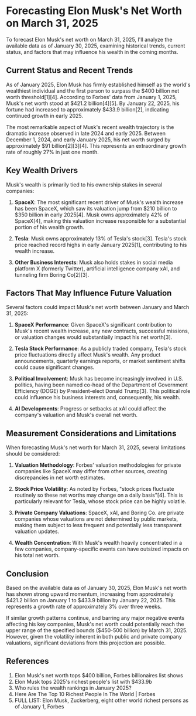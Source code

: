 # Forecasting Elon Musk's Net Worth on March 31, 2025

To forecast Elon Musk's net worth on March 31, 2025, I'll analyze the available data as of January 30, 2025, examining historical trends, current status, and factors that may influence his wealth in the coming months.

## Current Status and Recent Trends

As of January 2025, Elon Musk has firmly established himself as the world's wealthiest individual and the first person to surpass the $400 billion net worth threshold[1][4]. According to Forbes' data from January 1, 2025, Musk's net worth stood at $421.2 billion[4][5]. By January 22, 2025, his fortune had increased to approximately $433.9 billion[2], indicating continued growth in early 2025.

The most remarkable aspect of Musk's recent wealth trajectory is the dramatic increase observed in late 2024 and early 2025. Between December 1, 2024, and early January 2025, his net worth surged by approximately $91 billion[2][3][4]. This represents an extraordinary growth rate of roughly 27% in just one month.

## Key Wealth Drivers

Musk's wealth is primarily tied to his ownership stakes in several companies:

1. **SpaceX**: The most significant recent driver of Musk's wealth increase has been SpaceX, which saw its valuation jump from $210 billion to $350 billion in early 2025[4]. Musk owns approximately 42% of SpaceX[4], making this valuation increase responsible for a substantial portion of his wealth growth.

2. **Tesla**: Musk owns approximately 13% of Tesla's stock[3]. Tesla's stock price reached record highs in early January 2025[1], contributing to his wealth increase.

3. **Other Business Interests**: Musk also holds stakes in social media platform X (formerly Twitter), artificial intelligence company xAI, and tunneling firm Boring Co[2][3].

## Factors That May Influence Future Valuation

Several factors could impact Musk's net worth between January and March 31, 2025:

1. **SpaceX Performance**: Given SpaceX's significant contribution to Musk's recent wealth increase, any new contracts, successful missions, or valuation changes would substantially impact his net worth[3].

2. **Tesla Stock Performance**: As a publicly traded company, Tesla's stock price fluctuations directly affect Musk's wealth. Any product announcements, quarterly earnings reports, or market sentiment shifts could cause significant changes.

3. **Political Involvement**: Musk has become increasingly involved in U.S. politics, having been named co-head of the Department of Government Efficiency (DOGE) by President-elect Donald Trump[3]. This political role could influence his business interests and, consequently, his wealth.

4. **AI Developments**: Progress or setbacks at xAI could affect the company's valuation and Musk's overall net worth.

## Measurement Considerations and Limitations

When forecasting Musk's net worth for March 31, 2025, several limitations should be considered:

1. **Valuation Methodology**: Forbes' valuation methodologies for private companies like SpaceX may differ from other sources, creating discrepancies in net worth estimates.

2. **Stock Price Volatility**: As noted by Forbes, "stock prices fluctuate routinely so these net worths may change on a daily basis"[4]. This is particularly relevant for Tesla, whose stock price can be highly volatile.

3. **Private Company Valuations**: SpaceX, xAI, and Boring Co. are private companies whose valuations are not determined by public markets, making them subject to less frequent and potentially less transparent valuation updates.

4. **Wealth Concentration**: With Musk's wealth heavily concentrated in a few companies, company-specific events can have outsized impacts on his total net worth.

## Conclusion

Based on the available data as of January 30, 2025, Elon Musk's net worth has shown strong upward momentum, increasing from approximately $421.2 billion on January 1 to $433.9 billion by January 22, 2025. This represents a growth rate of approximately 3% over three weeks.

If similar growth patterns continue, and barring any major negative events affecting his key companies, Musk's net worth could potentially reach the upper range of the specified bounds ($450-500 billion) by March 31, 2025. However, given the volatility inherent in both public and private company valuations, significant deviations from this projection are possible.

## References

1. Elon Musk's net worth tops $400 billion, Forbes billionaires list shows
2. Elon Musk tops 2025's richest people's list with $433.9b
3. Who rules the wealth rankings in January 2025?
4. Here Are The Top 10 Richest People In The World | Forbes
5. FULL LIST: Elon Musk, Zuckerberg, eight other world richest persons as of January 1, Forbes